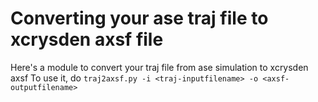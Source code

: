 # Converting your ase traj file to xcrysden axsf file
Here's a module to convert your traj file from ase simulation to xcrysden axsf
To use it, do `traj2axsf.py -i <traj-inputfilename> -o <axsf-outputfilename>`
